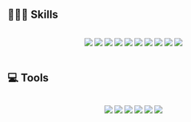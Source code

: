 ## 🏋🏼‍♀️ Skills
</br>
<div align="center">
<img src="https://img.shields.io/badge/html5-E34F26?style=for-the-badge&logo=html5&logoColor=white">
<img src="https://img.shields.io/badge/css3-1572B6?style=for-the-badge&logo=css3&logoColor=white">
<img src="https://img.shields.io/badge/JavaScript-F7DF1E?style=for-the-badge&logo=JavaScript&logoColor=white">
<img src="https://img.shields.io/badge/React-61DAFB?style=for-the-badge&logo=React%20web%20tokens">
<img src="https://img.shields.io/badge/ReactRouter-CA4245?style=for-the-badge&logo=ReactRouter&logoColor=white">
<img src="https://img.shields.io/badge/CreateReactApp-09D3AC?style=for-the-badge&logo=CreateReactApp&logoColor=white">
<img src="https://img.shields.io/badge/Redux-764ABC?style=for-the-badge&logo=Redux&logoColor=black">
<img src="https://img.shields.io/badge/Bootstrap-7952B3?style=for-the-badge&logo=Bootstrap&logoColor=white">
<img src="https://img.shields.io/badge/styled-components-DB7093?style=for-the-badge&logo=styled-components&logoColor=white">
 <img src="https://img.shields.io/badge/Axios-DB7093?style=for-the-badge&logo=Axios&logoColor=blue">

  
  
</div>  
</br>

## 💻 Tools 
</br>
<div align="center">
<img src="https://img.shields.io/badge/VisualStudioCode-007ACC?style=for-the-badge&logo=VisualStudioCode&logoColor=white">
<img src="https://img.shields.io/badge/Notion-000000?style=for-the-badge&logo=Notion&logoColor=white">
<img src="https://img.shields.io/badge/Slack-4A154B?style=for-the-badge&logo=Slack&logoColor=white">
<img src="https://img.shields.io/badge/Git-F05032000?style=for-the-badge&logo=Git&logoColor=white">
<img src="https://img.shields.io/badge/GitHub-181717?style=for-the-badge&logo=GitHub&logoColor=white">
<img src="https://img.shields.io/badge/Jira-181717?style=for-the-badge&logo=Jira&logoColor=white">  
  
</div>
